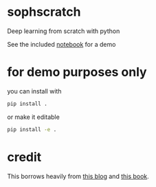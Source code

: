 # sophscratch
Deep learning from scratch with python

See the included [notebook](/Deep%20Learning%20from%20Scratch.ipynb) for a demo


# for demo purposes only

you can install with 

```bash
pip install .
```

or make it editable

```bash
pip install -e .
```

# credit

This borrows heavily from [this blog](http://www.deepideas.net/deep-learning-from-scratch-i-computational-graphs/) and [this book](http://www.deeplearningbook.org/).
